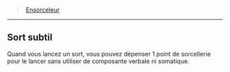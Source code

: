 ﻿---
!ClassFeatureItem
Id: sorcerer_hd.md#sort-subtil
ParentLink: sorcerer_hd.md#ensorceleur
Name: Sort subtil
ParentName: Ensorceleur
NameLevel: 2
Attributes: {}
AttributesDictionary: >+
  {}

---
> [Ensorceleur](hd_sorcerer.md)

---

## Sort subtil

Quand vous lancez un sort, vous pouvez dépenser 1 point de sorcellerie pour le lancer sans utiliser de composante verbale ni somatique.


